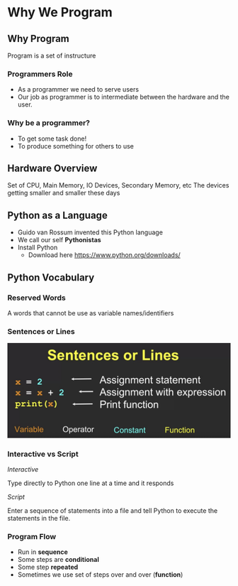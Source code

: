 # Why We Program

## Why Program
Program is a set of instructure
### Programmers Role
- As a programmer we need to serve users
- Our job as programmer is to intermediate between the hardware and the user.

### Why be a programmer?
- To get some task done!
- To produce something for others to use

## Hardware Overview
Set of CPU, Main Memory, IO Devices, Secondary Memory, etc
The devices getting smaller and smaller these days

## Python as a Language
- Guido van Rossum invented this Python language
- We call our self **Pythonistas**
- Install Python
  - Download here https://www.python.org/downloads/

## Python Vocabulary

### Reserved Words
  A words that cannot be use as variable names/identifiers

### Sentences or Lines
![images](imgs/code_blocks.jpg)

### Interactive vs Script
*Interactive*

Type directly to Python one line at a time and it responds

*Script*

Enter a sequence of statements into a file and tell Python to execute the statements in the file.

### Program Flow
- Run in **sequence**
- Some steps are **conditional**
- Some step **repeated**
- Sometimes we use set of steps over and over (**function**)

